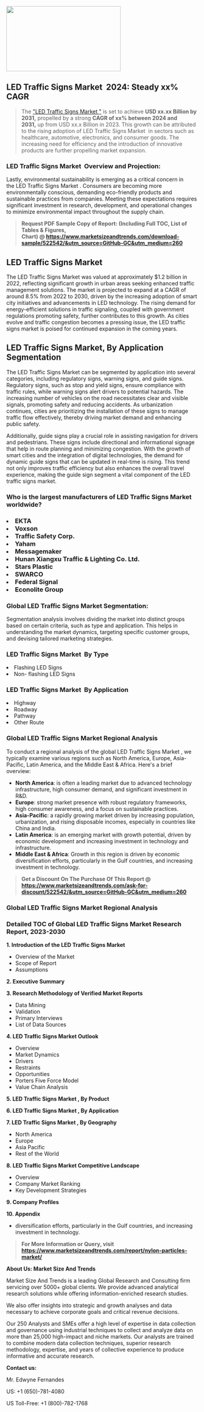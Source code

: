 <p><img class="alignnone size-medium wp-image-20088" src="https://ffe5etoiles.com/wp-content/uploads/2024/12/MST1-300x171.png" alt="" width="300" height="171" /></p><h2 id="ember46" class="ember-view reader-text-block__heading-2">LED Traffic Signs Market &nbsp;2024: Steady&nbsp;xx% CAGR</h2><blockquote id="ember47" class="ember-view reader-text-block__blockquote">The&nbsp;<a class="app-aware-link " href="https://www.marketsizeandtrends.com/download-sample/522542/&utm_source=GitHub-GC&utm_medium=260" target="_blank" data-test-app-aware-link="">"LED Traffic Signs Market "</a>&nbsp;is set to achieve&nbsp;<strong>USD&nbsp;xx.xx&nbsp;Billion by 2031,</strong>&nbsp;propelled by a strong&nbsp;<strong>CAGR of&nbsp;xx% between 2024 and 2031,</strong>&nbsp;up from USD xx.x Billion in 2023. This growth can be attributed to the rising adoption of&nbsp;LED Traffic Signs Market &nbsp;in sectors such as healthcare, automotive, electronics, and consumer goods. The increasing need for efficiency and the introduction of innovative products are further propelling market expansion.</blockquote><h3 id="ember48" class="ember-view reader-text-block__heading-3">LED Traffic Signs Market &nbsp;Overview and Projection:</h3><p id="ember49" class="ember-view reader-text-block__paragraph">Lastly, environmental sustainability is emerging as a critical concern in the&nbsp;LED Traffic Signs Market . Consumers are becoming more environmentally conscious, demanding eco-friendly products and sustainable practices from companies. Meeting these expectations requires significant investment in research, development, and operational changes to minimize environmental impact throughout the supply chain.</p><blockquote id="ember50" class="ember-view reader-text-block__blockquote"><strong>Request PDF Sample Copy of Report: (Including Full TOC, List of Tables &amp; Figures, Chart)&nbsp;@&nbsp;<strong><a href="https://www.marketsizeandtrends.com/download-sample/522542/&utm_source=GitHub-GC&utm_medium=260" target="_blank">https://www.marketsizeandtrends.com/download-sample/522542/&utm_source=GitHub-GC&utm_medium=260</a></strong></strong></blockquote><h3 class=""> <h2>LED Traffic Signs Market</h2><p>The LED Traffic Signs Market was valued at approximately $1.2 billion in 2022, reflecting significant growth in urban areas seeking enhanced traffic management solutions. The market is projected to expand at a CAGR of around 8.5% from 2022 to 2030, driven by the increasing adoption of smart city initiatives and advancements in LED technology. The rising demand for energy-efficient solutions in traffic signaling, coupled with government regulations promoting safety, further contributes to this growth. As cities evolve and traffic congestion becomes a pressing issue, the LED traffic signs market is poised for continued expansion in the coming years.</p><h2>LED Traffic Signs Market, By Application Segmentation</h2><p>The LED Traffic Signs Market can be segmented by application into several categories, including regulatory signs, warning signs, and guide signs. Regulatory signs, such as stop and yield signs, ensure compliance with traffic rules, while warning signs alert drivers to potential hazards. The increasing number of vehicles on the road necessitates clear and visible signals, promoting safety and reducing accidents. As urbanization continues, cities are prioritizing the installation of these signs to manage traffic flow effectively, thereby driving market demand and enhancing public safety.</p><p>Additionally, guide signs play a crucial role in assisting navigation for drivers and pedestrians. These signs include directional and informational signage that help in route planning and minimizing congestion. With the growth of smart cities and the integration of digital technologies, the demand for dynamic guide signs that can be updated in real-time is rising. This trend not only improves traffic efficiency but also enhances the overall travel experience, making the guide sign segment a vital component of the LED traffic signs market.</p></h3><h3 id="" class="">Who is the largest manufacturers of&nbsp;LED Traffic Signs Market worldwide?</h3><h3 class=""></Li><Li>EKTA</Li><Li> Voxson</Li><Li> Traffic Safety Corp.</Li><Li> Yaham</Li><Li> Messagemaker</Li><Li> Hunan Xiangxu Traffic & Lighting Co. Ltd.</Li><Li> Stars Plastic</Li><Li> SWARCO</Li><Li> Federal Signal</Li><Li> Econolite Group</h3><h3 id="ember53" class="ember-view reader-text-block__heading-3">Global&nbsp;LED Traffic Signs Market Segmentation:</h3><p id="ember54" class="ember-view reader-text-block__paragraph">Segmentation analysis involves dividing the market into distinct groups based on certain criteria, such as type and application. This helps in understanding the market dynamics, targeting specific customer groups, and devising tailored marketing strategies.</p><h3 id="" class="">LED Traffic Signs Market &nbsp;By Type</h3><p></Li><Li>Flashing LED Signs</Li><Li> Non- flashing LED Signs</p><h3 id="" class="">LED Traffic Signs Market &nbsp;By Application</h3><p class=""></Li><Li>Highway</Li><Li> Roadway</Li><Li> Pathway</Li><Li> Other Route</p><h3 id="ember62" class="ember-view reader-text-block__heading-3">Global LED Traffic Signs Market Regional Analysis</h3><p id="ember63" class="ember-view reader-text-block__paragraph">To conduct a regional analysis of the global LED Traffic Signs Market , we typically examine various regions such as North America, Europe, Asia-Pacific, Latin America, and the Middle East &amp; Africa. Here's a brief overview:</p><ul><li><strong>North America</strong>: is often a leading market due to advanced technology infrastructure, high consumer demand, and significant investment in R&amp;D.</li><li><strong>Europe</strong>: strong market presence with robust regulatory frameworks, high consumer awareness, and a focus on sustainable practices.</li><li><strong>Asia-Pacific</strong>: a rapidly growing market driven by increasing population, urbanization, and rising disposable incomes, especially in countries like China and India.</li><li><strong>Latin America</strong>: is an emerging market with growth potential, driven by economic development and increasing investment in technology and infrastructure.</li><li><strong>Middle East &amp; Africa</strong>: Growth in this region is driven by economic diversification efforts, particularly in the Gulf countries, and increasing investment in technology.</li></ul><blockquote id="ember61" class="ember-view reader-text-block__blockquote"><strong>Get a Discount On The Purchase Of This Report @ <strong><a href="https://html-cleaner.com/" target="">https://www.marketsizeandtrends.com/ask-for-discount/522542/&utm_source=GitHub-GC&utm_medium=260</a></strong></strong></blockquote><h3 id="ember62" class="ember-view reader-text-block__heading-3">Global LED Traffic Signs Market Regional Analysis</h3><h3 id="" class="">Detailed TOC of Global LED Traffic Signs Market Research Report, 2023-2030</h3><p id="" class=""><strong>1. Introduction of the LED Traffic Signs Market </strong></p><ul><li>Overview of the Market</li><li>Scope of Report</li><li>Assumptions</li></ul><p id="" class=""><strong>2. Executive Summary</strong></p><p id="" class=""><strong>3. Research Methodology of Verified Market Reports</strong></p><ul><li>Data Mining</li><li>Validation</li><li>Primary Interviews</li><li>List of Data Sources</li></ul><p id="" class=""><strong>4. LED Traffic Signs Market Outlook</strong></p><ul><li>Overview</li><li>Market Dynamics</li><li>Drivers</li><li>Restraints</li><li>Opportunities</li><li>Porters Five Force Model</li><li>Value Chain Analysis</li></ul><p id="" class=""><strong>5. LED Traffic Signs Market , By Product</strong></p><p id="" class=""><strong>6. LED Traffic Signs Market , By Application</strong></p><p id="" class=""><strong>7. LED Traffic Signs Market , By Geography</strong></p><ul><li>North America</li><li>Europe</li><li>Asia Pacific</li><li>Rest of the World</li></ul><p id="" class=""><strong>8. LED Traffic Signs Market Competitive Landscape</strong></p><ul><li>Overview</li><li>Company Market Ranking</li><li>Key Development Strategies</li></ul><p id="" class=""><strong>9. Company Profiles</strong></p><p id="" class=""><strong>10. Appendix</strong></p><ul><li>diversification efforts, particularly in the Gulf countries, and increasing investment in technology.</li></ul><blockquote id="ember65" class="ember-view reader-text-block__blockquote"><strong>For More Information or Query, visit <strong><strong><a href="https://html-cleaner.com/" target="">https://www.marketsizeandtrends.com/report/nylon-particles-market/</a></strong></strong></strong></blockquote><p id="" class=""><strong>About Us: Market Size And Trends</strong></p><p id="" class="">Market Size And Trends is a leading Global Research and Consulting firm servicing over 5000+ global clients. We provide advanced analytical research solutions while offering information-enriched research studies.</p><p id="" class="">We also offer insights into strategic and growth analyses and data necessary to achieve corporate goals and critical revenue decisions.</p><p id="" class="">Our 250 Analysts and SMEs offer a high level of expertise in data collection and governance using industrial techniques to collect and analyze data on more than 25,000 high-impact and niche markets. Our analysts are trained to combine modern data collection techniques, superior research methodology, expertise, and years of collective experience to produce informative and accurate research.</p><p id="" class=""><strong>Contact us:</strong></p><p id="" class="">Mr. Edwyne Fernandes</p><p id="" class="">US: +1 (650)-781-4080</p><p id="" class="">US Toll-Free: +1 (800)-782-1768</p>
